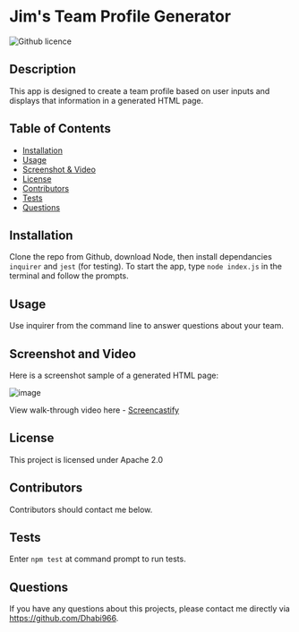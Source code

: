 # Jim's Team Profile Generator 
![Github licence](http://img.shields.io/badge/License-Apache2.0-green.svg)

## Description 
This app is designed to create a team profile based on user inputs and displays that information in a generated HTML page. 
 
## Table of Contents
* [Installation](#installation)
* [Usage](#usage)
* [Screenshot & Video](#video)
* [License](#license)
* [Contributors](#contributing)
* [Tests](#tests)
* [Questions](#questions)

## Installation 
Clone the repo from Github, download Node, then install dependancies `inquirer` and `jest` (for testing).  To start the app, type `node index.js` in the terminal and follow the prompts.

## Usage 
Use inquirer from the command line to answer questions about your team.

## Screenshot and Video 
Here is a screenshot sample of a generated HTML page:

![image](https://user-images.githubusercontent.com/108851005/192399770-cf4f0c29-6cfd-4660-9eca-f81220e1189a.png)

View walk-through video here - [Screencastify](https://drive.google.com/file/d/1VDy108NZqcUt_woS9e4FetEmb7ZC12lf/view)<br>

## License 
This project is licensed under Apache 2.0

## Contributors
Contributors should contact me below. 

## Tests
Enter `npm test` at command prompt to run tests.

## Questions
If you have any questions about this projects, please contact me directly via https://github.com/Dhabi966.
